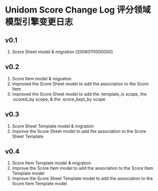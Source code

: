 # Unidom Score Change Log 评分领域模型引擎变更日志

## v0.1
1. Score Sheet model & migration (20060111000000)

## v0.2
1. Score Item model & migration
2. Improved the Score Sheet model to add the association to the Score Item
3. Improved the Score Sheet model to add the :template_is scope, the :scored_by scope, & the :score_kept_by scope

## v0.3
1. Score Sheet Template model & migration
2. Improve the Score Sheet model to add the association to the Score Sheet Template

## v0.4
1. Score Item Template model & migration
2. Improve the Score Item model to add the association to the Score Item Template model
3. Improve the Score Sheet Template model to add the association to the Score Item Template model
